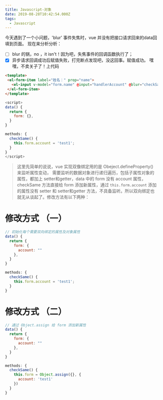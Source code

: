 ```yaml
---
title: Javascript-对象
date: 2019-08-28T10:42:54.000Z
tags:
  - Javascript
---
```


今天遇到了一个小问题，'blur' 事件失焦时，vue 并没有把接口请求回来的data回填到页面。 现在来分析分析：

- [ ] blur 的锅，no ，it isn't！因为吧，失焦事件的回调函数执行了；
- [x] 异步请求回调成功后赋值失败，打完断点发现吧，没这回事。赋值成功。 嘿嘿，不卖关子了！上代码

<!-- more -->

 ```html
<template>
  <el-form-item label="姓名：" prop="name">
    <el-input v-model="form.name" @input="handlerAccount" @blur="checkSame" />
  </el-form-item>
</template>
```

```javascript
<script>
data() {
  return {
    form: {},
  }
}

methods: {
  checkSame() {
    this.form.account = 'test1';
  }
}
</script>
```

> 这里先简单的说说，vue 实现双像绑定用的是 Obeject.defineProperty() 来监听属性变动， 需要监听的数据对象进行递归遍历，包括子属性对象的属性，都加上 setter和getter，data 中的 form 没有 account 属性，checkSame 方法直接给 form 添加新属性，通过 `this.form.account` 添加的属性没有 setter 和 setter和getter 方法，不具备监听。所以双向绑定也就无从谈起了。修改方法有以下两种：

# 修改方式 （一）

```javascript
// 初始化每个需要双向绑定的属性及对象属性
data() {
  return {
    form: {
      account: ""
    },
  }
}

methods: {
  checkSame() {
    this.form.account = 'test1';
  }
}
```

# 修改方式 （二）

```javascript
// 通过 Object.assign 给 form 添加新属性
data() {
  return {
    form: {
      account: ""
    },
  }
}

methods: {
  checkSame() {
    this.form = Object.assign({}, {
      account: 'test1'
    })
  }
}
```
